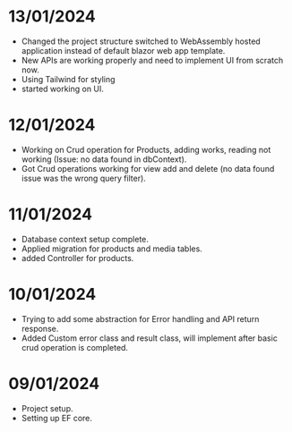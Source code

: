 # 13/01/2024 
- Changed the project structure switched to WebAssembly hosted application instead of default blazor web app template.
- New APIs are working properly and need to implement UI from scratch now.
- Using Tailwind for styling 
- started working on UI.

# 12/01/2024 
- Working on Crud operation for Products, adding works, reading not working (Issue: no data found in dbContext).
- Got Crud operations working for view add and delete (no data found issue was the wrong query filter).

# 11/01/2024
- Database context setup complete.
- Applied migration for products and media tables.
- added Controller for products.

# 10/01/2024
- Trying to add some abstraction for Error handling and API return response.
- Added Custom error class and result class, will implement after basic crud operation is completed.

# 09/01/2024 
- Project setup.
- Setting up EF core.